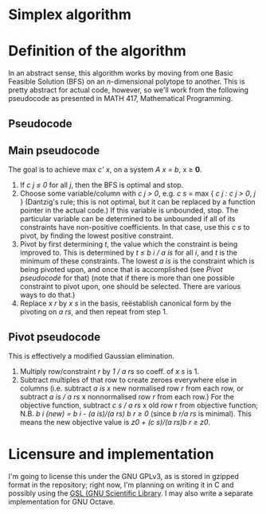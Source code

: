Simplex algorithm
==========

# Definition of the algorithm #

In an abstract sense, this algorithm works by moving from one Basic Feasible
Solution (BFS) on an *n*-dimensional polytope to another.  This is pretty
abstract for actual code, however, so we'll work from the following pseudocode
as presented in MATH 417, Mathematical Programming.

Pseudocode
----------

## Main pseudocode ##
The goal is to achieve max *c' x*, on a system *A x = b*, x ≥ **0**.

1. If *c j ≤ 0* for all *j*, then the BFS is optimal and stop.
2. Choose some variable/column with *c j > 0*, e.g. *c s* = max { *c j : c j >
   0*, *j* } (Dantzig's rule; this is not optimal, but it can be replaced by a
   function pointer in the actual code.)  If this variable is unbounded,
   stop.  The particular variable can be determined to be unbounded if all of
   its constraints have non-positive coefficients.  In that case, use this *c s*
   to pivot, by finding the lowest positive constraint.
3. Pivot by first determining *t*, the value which the constraint is being
   improved to.  This is determined by *t ≤ b i / a is* for all *i*, and *t* is
   the minimum of these constraints. The lowest *a is* is the constraint which
   is being pivoted upon, and once that is accomplished (see *Pivot pseudocode*
   for that) (note that if there is more than one possible constraint to pivot
   upon, one should be selected.  There are various ways to do that.)
4. Replace *x r* by *x s* in the basis, reëstablish canonical form by the
   pivoting on *a rs*, and then repeat from step 1.

## Pivot pseudocode ##
This is effectively a modified Gaussian elimination.

1. Multiply row/constraint *r* by *1 / a rs* so coeff. of *x s* is 1.
2. Subtract multiples of that row to create zeroes everywhere else in columns
   (i.e. subtract *a is* x new normalised row *r* from each row, or subtract *a
   is / a rs* x nonnormalised row *r* from each row.)  For the objective
   function, subtract *c s / a rs* x old row r from objective function;
   N.B. *b i (new) = b i - (a is)/(a rs) b r ≥ 0* (since *b r/a rs* is
   minimal).  This means the new objective value is *z0 + (c s)/(a rs)b r ≥
   z0*.


# Licensure and implementation #

I'm going to license this under the GNU GPLv3, as is stored in gzipped format in
the repository; right now, I'm planning on writing it in C and possibly using
the [GSL (GNU Scientific Library](http://www.gnu.org/software/gsl/).  I may also
write a separate implementation for GNU Octave.
